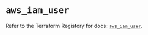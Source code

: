 # `aws_iam_user`

Refer to the Terraform Registory for docs: [`aws_iam_user`](https://registry.terraform.io/providers/hashicorp/aws/5.13.1/docs/resources/iam_user).
